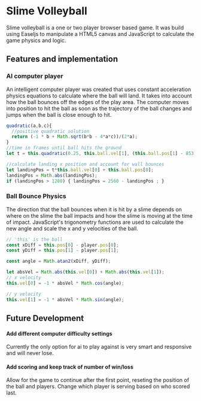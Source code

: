 # Slime Volleyball

Slime volleyball is a one or two player browser based game.  It was build using Easeljs to manipulate a HTML5 canvas and JavaScript to calculate the game physics and logic.

## Features and implementation

### AI computer player

An intelligent computer player was created that uses constant acceleration physics equations to calculate where the ball will land. It takes into account how the ball bounces off the edges of the play area.  The computer moves into position to hit the ball as soon as the trajectory of the ball changes and jumps when the ball is close enough to hit.  

``` JavaScript
quadratic(a,b,c){
  //positive quadratic solution
  return (-1 * b + Math.sqrt(b*b - 4*a*c))/(2*a);
}
//time in frames until ball hits the ground
let t = this.quadratic(0.25, this.ball.vel[1], (this.ball.pos[1] - 853))

//calculate landing x position and account for wall bounces
let landingPos = t*this.ball.vel[0] + this.ball.pos[0];
landingPos = Math.abs(landingPos);
if (landingPos > 1280) { landingPos = 2560 - landingPos ; }
```


### Ball Bounce Physics

The direction that the ball bounces when it is hit by a slime depends on where on the slime the ball impacts and how the slime is moving at the time of impact.  JavaScript's trigonometry functions are used to calculate the new angle and scale the x and y velocities of the ball.

``` JavaScript
// 'this' is the ball
const xDiff = this.pos[0] - player.pos[0];
const yDiff = this.pos[1] - player.pos[1];

const angle = Math.atan2(xDiff, yDiff);

let absVel = Math.abs(this.vel[0]) + Math.abs(this.vel[1]);
// x velocity
this.vel[0] = -1 * absVel * Math.cos(angle);

// y velocity
this.vel[1] = -1 * absVel * Math.sin(angle);
```


## Future Development

#### Add different computer difficulty settings
Currently the only option for ai to play against is very smart and responsive and will never lose.  

#### Add scoring and keep track of number of win/loss
Allow for the game to continue after the first point, reseting the position of the ball and players.  Change which player is serving based on who scored last.
